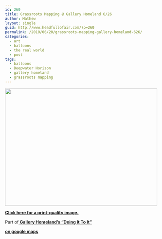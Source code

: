 ```yaml
---
id: 260
title: Grassroots Mapping @ Gallery Homeland 6/26
author: Mathew
layout: single
guid: http://www.headfullofair.com/?p=260
permalink: /2010/06/20/grassroots-mapping-gallery-homeland-626/
categories:
  - art
  - balloons
  - the real world
  - post
tags:
  - balloons
  - Deepwater Horizon
  - gallery homeland
  - grassroots mapping
---
```

[<img class="alignnone size-full wp-image-261" title="grassroots mapping portland" src="http://www.headfullofair.com/wp-content/uploads/2010/06/6_26poster.jpg" alt="" width="500" height="386" />][1]

**[Click here for a print-quality image.][2]**

Part of[ **Gallery Homeland&#8217;s &#8220;Doing It To It&#8221;**][3]

**[on google maps][4]**

 [1]: http://www.headfullofair.com/wp-content/uploads/2010/06/6_26poster.jpg
 [2]: http://www.headfullofair.com/wp-content/uploads/2010/06/6_26poster_hi.jpg
 [3]: http://www.galleryhomeland.org/wordpress/
 [4]: http://maps.google.com/maps?oe=utf-8&rls=org.mozilla:en-US:official&client=firefox-a&um=1&ie=UTF-8&q=gallery+homeland+portland&fb=1&gl=us&hq=gallery+homeland&hnear=Portland,+OR&cid=0,0,2979532336757877572&ei=A6EeTLfrE5btnQfRh4nnAw&sa=X&oi=local_result&ct=image&resnum=1&ved=0CBcQnwIwAA
